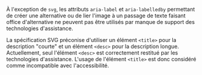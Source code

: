 À l'exception de `svg`, les attributs `aria-label` et `aria-labelledby` permettant de créer une alternative ou de lier l'image à un passage de texte faisant office d'alternative ne peuvent pas être utilisés par manque de support des technologies d'assistance.

La spécification SVG préconise d'utiliser un élément `<title>` pour la description "courte" et un élément `<desc>` pour la description longue. Actuellement, seul l'élément `<desc>` est correctement restitué par les technologies d'assistance. L'usage de l'élément `<title>` est donc considéré comme incompatible avec l'accessibilité.
